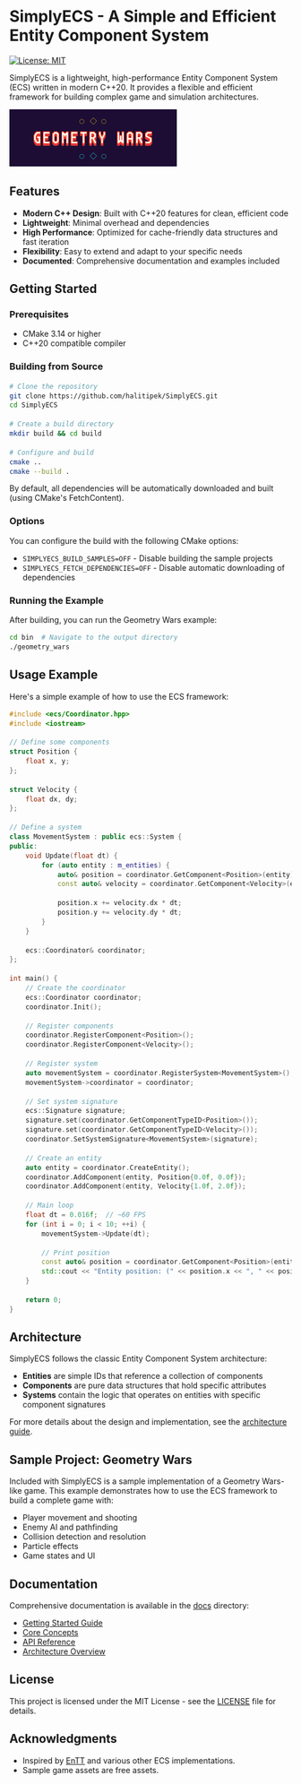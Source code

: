 # SimplyECS - A Simple and Efficient Entity Component System

[![License: MIT](https://img.shields.io/badge/License-MIT-blue.svg)](https://opensource.org/licenses/MIT)

SimplyECS is a lightweight, high-performance Entity Component System (ECS) written in modern C++20. It provides a flexible and efficient framework for building complex game and simulation architectures.

![Geometry Wars Demo](docs/images/geometry_wars_demo.png)

## Features

- **Modern C++ Design**: Built with C++20 features for clean, efficient code
- **Lightweight**: Minimal overhead and dependencies
- **High Performance**: Optimized for cache-friendly data structures and fast iteration
- **Flexibility**: Easy to extend and adapt to your specific needs
- **Documented**: Comprehensive documentation and examples included

## Getting Started

### Prerequisites

- CMake 3.14 or higher
- C++20 compatible compiler

### Building from Source

```bash
# Clone the repository
git clone https://github.com/halitipek/SimplyECS.git
cd SimplyECS

# Create a build directory
mkdir build && cd build

# Configure and build
cmake ..
cmake --build .
```

By default, all dependencies will be automatically downloaded and built (using CMake's FetchContent).

### Options

You can configure the build with the following CMake options:

- `SIMPLYECS_BUILD_SAMPLES=OFF` - Disable building the sample projects
- `SIMPLYECS_FETCH_DEPENDENCIES=OFF` - Disable automatic downloading of dependencies

### Running the Example

After building, you can run the Geometry Wars example:

```bash
cd bin  # Navigate to the output directory
./geometry_wars
```

## Usage Example

Here's a simple example of how to use the ECS framework:

```cpp
#include <ecs/Coordinator.hpp>
#include <iostream>

// Define some components
struct Position {
    float x, y;
};

struct Velocity {
    float dx, dy;
};

// Define a system
class MovementSystem : public ecs::System {
public:
    void Update(float dt) {
        for (auto entity : m_entities) {
            auto& position = coordinator.GetComponent<Position>(entity);
            const auto& velocity = coordinator.GetComponent<Velocity>(entity);
            
            position.x += velocity.dx * dt;
            position.y += velocity.dy * dt;
        }
    }

    ecs::Coordinator& coordinator;
};

int main() {
    // Create the coordinator
    ecs::Coordinator coordinator;
    coordinator.Init();
    
    // Register components
    coordinator.RegisterComponent<Position>();
    coordinator.RegisterComponent<Velocity>();
    
    // Register system
    auto movementSystem = coordinator.RegisterSystem<MovementSystem>();
    movementSystem->coordinator = coordinator;
    
    // Set system signature
    ecs::Signature signature;
    signature.set(coordinator.GetComponentTypeID<Position>());
    signature.set(coordinator.GetComponentTypeID<Velocity>());
    coordinator.SetSystemSignature<MovementSystem>(signature);
    
    // Create an entity
    auto entity = coordinator.CreateEntity();
    coordinator.AddComponent(entity, Position{0.0f, 0.0f});
    coordinator.AddComponent(entity, Velocity{1.0f, 2.0f});
    
    // Main loop
    float dt = 0.016f;  // ~60 FPS
    for (int i = 0; i < 10; ++i) {
        movementSystem->Update(dt);
        
        // Print position
        const auto& position = coordinator.GetComponent<Position>(entity);
        std::cout << "Entity position: (" << position.x << ", " << position.y << ")\n";
    }
    
    return 0;
}
```

## Architecture

SimplyECS follows the classic Entity Component System architecture:

- **Entities** are simple IDs that reference a collection of components
- **Components** are pure data structures that hold specific attributes
- **Systems** contain the logic that operates on entities with specific component signatures

For more details about the design and implementation, see the [architecture guide](docs/architecture.md).

## Sample Project: Geometry Wars

Included with SimplyECS is a sample implementation of a Geometry Wars-like game. This example demonstrates how to use the ECS framework to build a complete game with:

- Player movement and shooting
- Enemy AI and pathfinding
- Collision detection and resolution
- Particle effects
- Game states and UI

## Documentation

Comprehensive documentation is available in the [docs](docs/) directory:

- [Getting Started Guide](docs/getting-started.md)
- [Core Concepts](docs/core-concepts.md)
- [API Reference](docs/api-reference.md)
- [Architecture Overview](docs/architecture.md)

## License

This project is licensed under the MIT License - see the [LICENSE](LICENSE) file for details.

## Acknowledgments

- Inspired by [EnTT](https://github.com/skypjack/entt) and various other ECS implementations.
- Sample game assets are free assets.